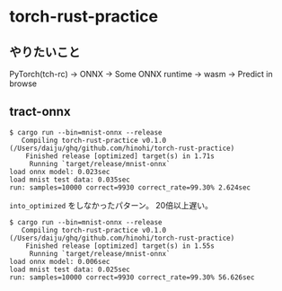 # torch-rust-practice

## やりたいこと

PyTorch(tch-rc) → ONNX → Some ONNX runtime → wasm → Predict in browse

## tract-onnx

```
$ cargo run --bin=mnist-onnx --release
   Compiling torch-rust-practice v0.1.0 (/Users/daiju/ghq/github.com/hinohi/torch-rust-practice)
    Finished release [optimized] target(s) in 1.71s
     Running `target/release/mnist-onnx`
load onnx model: 0.023sec
load mnist test data: 0.035sec
run: samples=10000 correct=9930 correct_rate=99.30% 2.624sec
```

`into_optimized` をしなかったパターン。
20倍以上遅い。

```
$ cargo run --bin=mnist-onnx --release
   Compiling torch-rust-practice v0.1.0 (/Users/daiju/ghq/github.com/hinohi/torch-rust-practice)
    Finished release [optimized] target(s) in 1.55s
     Running `target/release/mnist-onnx`
load onnx model: 0.006sec
load mnist test data: 0.025sec
run: samples=10000 correct=9930 correct_rate=99.30% 56.626sec
```
